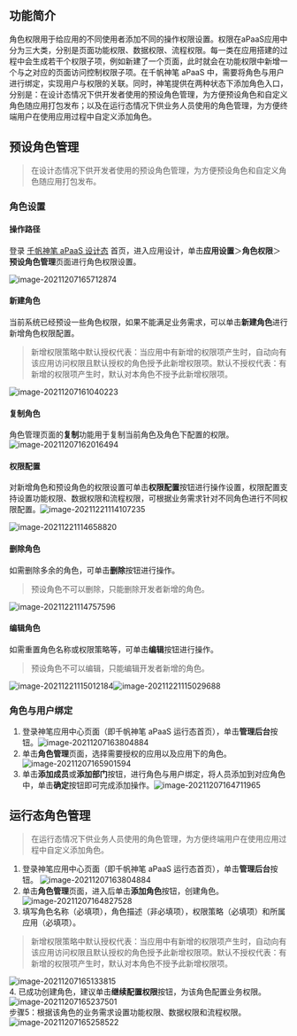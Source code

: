 ## 功能简介

角色权限用于给应用的不同使用者添加不同的操作权限设置。权限在aPaaS应用中分为三大类，分别是页面功能权限、数据权限、流程权限。每一类在应用搭建的过程中会生成若干个权限子项，例如新建了一个页面，此时就会在功能权限中新增一个与之对应的页面访问控制权限子项。在千帆神笔 aPaaS 中，需要将角色与用户进行绑定，实现用户与权限的关联。同时，神笔提供在两种状态下添加角色入口，分别是：在设计态情况下供开发者使用的预设角色管理，为方便预设角色和自定义角色随应用打包发布；以及在运行态情况下供业务人员使用的角色管理，为方便终端用户在使用应用过程中自定义添加角色。

## 预设角色管理

> 在设计态情况下供开发者使用的预设角色管理，为方便预设角色和自定义角色随应用打包发布。

### 角色设置

####  操作路径

登录 [千帆神笔 aPaaS 设计态](https://apaas.cloud.tencent.com/) 首页，进入应用设计，单击**应用设置**＞**角色权限**＞**预设角色管理**页面进行角色权限设置。

![image-20211207165712874](https://qcloudimg.tencent-cloud.cn/raw/bf641b1f9c1fffc93b2a74e773bab8b7.png)

#### 新建角色

当前系统已经预设一些角色权限，如果不能满足业务需求，可以单击**新建角色**进行新增角色权限配置。
> 新增权限策略中默认授权代表：当应用中有新增的权限项产生时，自动向有该应用访问权限且默认授权的角色授予此新增权限项。默认不授权代表：有新增的权限项产生时，默认对本角色不授予此新增权限项。

![image-20211207161040223](https://qcloudimg.tencent-cloud.cn/raw/a1a3b82da2ea54a60ec6885e1fbca226.png)

#### 复制角色

角色管理页面的**复制**功能用于复制当前角色及角色下配置的权限。![image-20211207162016494](https://qcloudimg.tencent-cloud.cn/raw/3c0c10d32ff49b4b7d7677a3056b04a1.png)        

#### 权限配置

对新增角色和预设角色的权限设置可单击**权限配置**按钮进行操作设置，权限配置支持设置功能权限、数据权限和流程权限，可根据业务需求针对不同角色进行不同权限配置。![image-20211221114107235](https://qcloudimg.tencent-cloud.cn/raw/4c645bb06f6a1b1954690710da25a424.png)

![image-20211221114658820](https://qcloudimg.tencent-cloud.cn/raw/d1eec475e559e4f3de3dcb44216a2b5f.png)        

#### 删除角色

如需删除多余的角色，可单击**删除**按钮进行操作。
> 预设角色不可以删除，只能删除开发者新增的角色。

![image-20211221114757596](https://qcloudimg.tencent-cloud.cn/raw/c6d9fda51b595b9ad3f833b03b08ef02.png)

#### 编辑角色

如需重置角色名称或权限策略等，可单击**编辑**按钮进行操作。

> 预设角色不可以编辑，只能编辑开发者新增的角色。

![image-20211221115012184](https://qcloudimg.tencent-cloud.cn/raw/f7e9d17270913bcc32c2b10d1042c094.png)![image-20211221115029688](https://qcloudimg.tencent-cloud.cn/raw/0322b300cbeb8dbbdd5125012f132ccf.png)

### 角色与用户绑定

1. 登录神笔应用中心页面（即千帆神笔 aPaaS 运行态首页），单击**管理后台**按钮。![image-20211207163804884](https://qcloudimg.tencent-cloud.cn/raw/c45f342acf6f5245c5da251c035bfef1.png)        
2. 单击**角色管理**页面，选择需要授权的应用以及应用下的角色。![image-20211207165901594](https://qcloudimg.tencent-cloud.cn/raw/2d4272e6271d37ca8c240acf3295c6f9.png)        
3. 单击**添加成员**或**添加部门**按钮，进行角色与用户绑定，将人员添加到对应角色中，单击**确定**按钮即可完成添加操作。![image-20211207164711965](https://qcloudimg.tencent-cloud.cn/raw/74262a92201bb2e1e4ea2d6ba7959055.png)         

## 运行态角色管理

> 在运行态情况下供业务人员使用的角色管理，为方便终端用户在使用应用过程中自定义添加角色。

1. 登录神笔应用中心页面（即千帆神笔 aPaaS 运行态首页），单击**管理后台**按钮。
![image-20211207163804884](https://qcloudimg.tencent-cloud.cn/raw/c45f342acf6f5245c5da251c035bfef1.png)        
2. 单击**角色管理**页面，进入后单击**添加角色**按钮，创建角色。
![image-20211207164827528](https://qcloudimg.tencent-cloud.cn/raw/72648f53fb07d551a76925f1d41fa03c.png)        
3. 填写角色名称（必填项），角色描述（非必填项），权限策略（必填项）和所属应用（必填项）。
> 新增权限策略中默认授权代表：当应用中有新增的权限项产生时，自动向有该应用访问权限且默认授权的角色授予此新增权限项。默认不授权代表：有新增的权限项产生时，默认对本角色不授予此新增权限项。
>
![image-20211207165133815](https://qcloudimg.tencent-cloud.cn/raw/327639cedc8f05b7a9ce1bf7decfa84b.png)        
4. 已成功创建角色，建议单击**继续配置权限**按钮，为该角色配置业务权限。
![image-20211207165237501](https://qcloudimg.tencent-cloud.cn/raw/27aa9be299e1bc07364b959e52ee0186.png)        
步骤5：根据该角色的业务需求设置功能权限、数据权限和流程权限。
![image-20211207165258522](https://qcloudimg.tencent-cloud.cn/raw/e9679088701a7d8fe04cafab830bb580.png)



